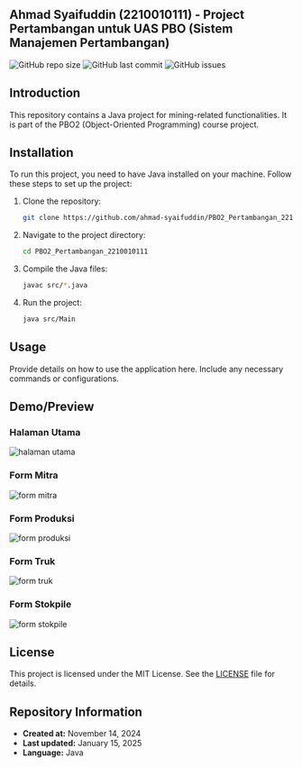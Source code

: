 ## Ahmad Syaifuddin (2210010111) - Project Pertambangan untuk UAS PBO (Sistem Manajemen Pertambangan)

![GitHub repo size](https://img.shields.io/github/repo-size/ahmad-syaifuddin/PBO2_Pertambangan_2210010111)
![GitHub last commit](https://img.shields.io/github/last-commit/ahmad-syaifuddin/PBO2_Pertambangan_2210010111)
![GitHub issues](https://img.shields.io/github/issues/ahmad-syaifuddin/PBO2_Pertambangan_2210010111)

## Introduction
This repository contains a Java project for mining-related functionalities. It is part of the PBO2 (Object-Oriented Programming) course project.

## Installation
To run this project, you need to have Java installed on your machine. Follow these steps to set up the project:
1. Clone the repository:
    ```bash
    git clone https://github.com/ahmad-syaifuddin/PBO2_Pertambangan_2210010111.git
    ```
2. Navigate to the project directory:
    ```bash
    cd PBO2_Pertambangan_2210010111
    ```
3. Compile the Java files:
    ```bash
    javac src/*.java
    ```
4. Run the project:
    ```bash
    java src/Main
    ```

## Usage
Provide details on how to use the application here. Include any necessary commands or configurations.


## Demo/Preview
### Halaman Utama
![halaman utama](https://github.com/user-attachments/assets/208c9bf6-8814-4fda-bd7e-c38e6a1e8443)

### Form Mitra
![form mitra](https://github.com/user-attachments/assets/d18d2395-ea3f-42ae-8ce6-fbcb6ce28cbf)

### Form Produksi
![form produksi](https://github.com/user-attachments/assets/ddfd52a9-3f91-4497-a7bc-1a870bb54eb5)

### Form Truk
![form truk](https://github.com/user-attachments/assets/5fde5d13-7c82-4c8f-ad54-b3c531b19d3a)

### Form Stokpile
![form stokpile](https://github.com/user-attachments/assets/5811a797-c15d-4c11-bd36-35d1928caa80)



## License
This project is licensed under the MIT License. See the [LICENSE](https://github.com/ahmad-syaifuddin/PBO2_Pertambangan_2210010111/blob/main/LICENSE) file for details.

## Repository Information
- **Created at:** November 14, 2024
- **Last updated:** January 15, 2025
- **Language:** Java

